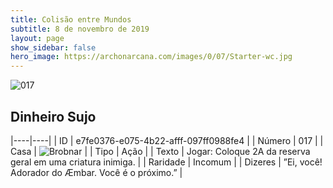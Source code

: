 ```yaml
---
title: Colisão entre Mundos
subtitle: 8 de novembro de 2019
layout: page
show_sidebar: false
hero_image: https://archonarcana.com/images/0/07/Starter-wc.jpg
---
```


![017](https://cdn.keyforgegame.com/media/card_front/pt/452_017_343GCM6487P9_pt.png)

## Dinheiro Sujo

|----|----|
| ID | e7fe0376-e075-4b22-afff-097ff0988fe4 |
| Número | 017 |
| Casa | ![Brobnar](https://archonarcana.com/images/thumb/e/e0/Brobnar.png/22px-Brobnar.png "Brobnar") |
| Tipo | Ação |
| Texto | Jogar: Coloque 2A da reserva geral  em uma criatura inimiga. |
| Raridade | Incomum |
| Dizeres | ”Ei, você! Adorador do Æmbar. Você é o próximo.” |
